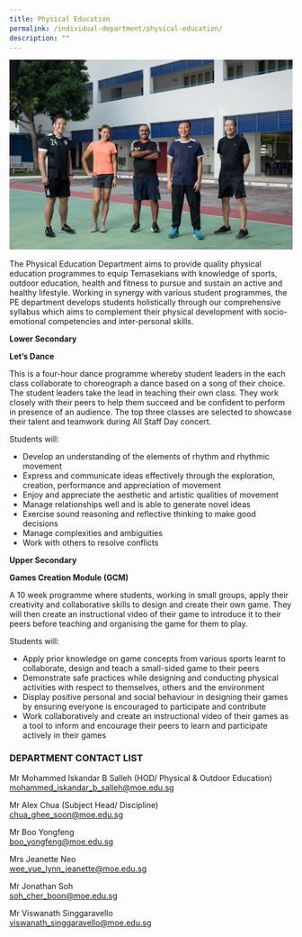 ```yaml
---
title: Physical Education
permalink: /individual-department/physical-education/
description: ""
---
```

![2022.01.12 Temasek Sec Department Photographs 11698.jpg](/images/20220112%20Temasek%20Sec%20Department%20Photographs%2011698.jpg)  

The Physical Education Department aims to provide quality physical education programmes to equip Temasekians with knowledge of sports, outdoor education, health and fitness to pursue and sustain an active and healthy lifestyle. Working in synergy with various student programmes, the PE department develops students holistically through our comprehensive syllabus which aims to complement their physical development with socio-emotional competencies and inter-personal skills.

  

**Lower Secondary**

**Let’s Dance**

  

This is a four-hour dance programme whereby student leaders in the each class collaborate to choreograph a dance based on a song of their choice. The student leaders take the lead in teaching their own class. They work closely with their peers to help them succeed and be confident to perform in presence of an audience. The top three classes are selected to showcase their talent and teamwork during All Staff Day concert.

  

Students will:

*   Develop an understanding of the elements of rhythm and rhythmic movement
*   Express and communicate ideas effectively through the exploration, creation, performance and appreciation of movement
*   Enjoy and appreciate the aesthetic and artistic qualities of movement
*   Manage relationships well and is able to generate novel ideas
*   Exercise sound reasoning and reflective thinking to make good decisions
*   Manage complexities and ambiguities
*   Work with others to resolve conflicts

**Upper Secondary**

**Games Creation Module (GCM)**

  

A 10 week programme where students, working in small groups, apply their creativity and collaborative skills to design and create their own game. They will then create an instructional video of their game to introduce it to their peers before teaching and organising the game for them to play.

  

Students will:

*   Apply prior knowledge on game concepts from various sports learnt to collaborate, design and teach a small-sided game to their peers
*   Demonstrate safe practices while designing and conducting physical activities with respect to themselves, others and the environment
*   Display positive personal and social behaviour in designing their games by ensuring everyone is encouraged to participate and contribute
*   Work collaboratively and create an instructional video of their games as a tool to inform and encourage their peers to learn and participate actively in their games

### DEPARTMENT CONTACT LIST


Mr Mohammed Iskandar B Salleh (HOD/ Physical & Outdoor Education)  
mohammed_iskandar_b_salleh@moe.edu.sg  

  

Mr Alex Chua (Subject Head/ Discipline)  
chua_ghee_soon@moe.edu.sg  

  

Mr Boo Yongfeng  
boo_yongfeng@moe.edu.sg  

  

Mrs Jeanette Neo  
wee_yue_lynn_jeanette@moe.edu.sg  

  

Mr Jonathan Soh  
soh_cher_boon@moe.edu.sg  

  

Mr Viswanath Singgaravello  
viswanath_singgaravello@moe.edu.sg